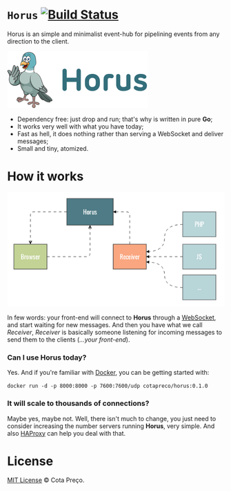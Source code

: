 `Horus` [![Build Status](https://travis-ci.org/CotaPreco/Horus.svg?branch=develop)](https://travis-ci.org/CotaPreco/Horus)
=====
Horus is an simple and minimalist event-hub for pipelining events from any direction to the client.

![Horus](https://raw.githubusercontent.com/CotaPreco/Horus/develop/assets/Horus.png "Horus")

- Dependency free: just drop and run; that's why is written in pure **Go**;
- It works very well with what you have today;
- Fast as hell, it does nothing rather than serving a WebSocket and deliver messages;
- Small and tiny, atomized.

# How it works
![How it works](https://raw.githubusercontent.com/CotaPreco/Horus/develop/assets/1.png "How it works")

In few words: your front-end will connect to **Horus** through a [WebSocket](http://en.wikipedia.org/wiki/WebSocket), and start waiting for new messages. And then you have what we call *Receiver*, *Receiver* is basically someone listening for incoming messages to send them to the clients (*...your front-end*).

### Can I use Horus today?
Yes. And if you're familiar with [Docker](http://www.docker.com/), you can be getting started with:

```
docker run -d -p 8000:8000 -p 7600:7600/udp cotapreco/horus:0.1.0
```

### It will scale to thousands of connections?
Maybe yes, maybe not. Well, there isn't much to change, you just need to consider increasing the number servers running **Horus**, very simple. And also [HAProxy](http://www.haproxy.org/) can help you deal with that.

# License
[MIT License](https://github.com/CotaPreco/Horus/blob/develop/LICENSE) &copy; Cota Preço.
